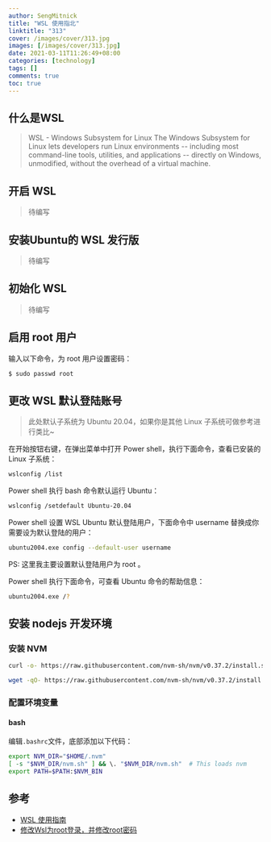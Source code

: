 ```yaml
---
author: SengMitnick
title: "WSL 使用指北"
linktitle: "313"
cover: /images/cover/313.jpg
images: [/images/cover/313.jpg]
date: 2021-03-11T11:26:49+08:00
categories: [technology]
tags: []
comments: true
toc: true
---
```


## 什么是WSL

> WSL - Windows Subsystem for Linux
The Windows Subsystem for Linux lets developers run Linux environments -- including most command-line tools, utilities, and applications -- directly on Windows, unmodified, without the overhead of a virtual machine.

## 开启 WSL

> 待编写

## 安装Ubuntu的 WSL 发行版

> 待编写

## 初始化 WSL

> 待编写

## 启用 root 用户

输入以下命令，为 root 用户设置密码：

```bash
$ sudo passwd root
```

## 更改 WSL 默认登陆账号

> 此处默认子系统为 Ubuntu 20.04，如果你是其他 Linux 子系统可做参考进行类比~

在开始按钮右键，在弹出菜单中打开 Power shell，执行下面命令，查看已安装的 Linux 子系统：

```bash
wslconfig /list
```

Power shell 执行 bash 命令默认运行 Ubuntu：

```bash
wslconfig /setdefault Ubuntu-20.04
```

Power shell 设置 WSL Ubuntu 默认登陆用户，下面命令中 username 替换成你需要设为默认登陆的用户：

```bash
ubuntu2004.exe config --default-user username
```

PS: 这里我主要设置默认登陆用户为 root 。

Power shell 执行下面命令，可查看 Ubuntu 命令的帮助信息：

```bash
ubuntu2004.exe /?
```

## 安装 nodejs 开发环境

### 安装 NVM

```bash
curl -o- https://raw.githubusercontent.com/nvm-sh/nvm/v0.37.2/install.sh | bash
```

```bash
wget -qO- https://raw.githubusercontent.com/nvm-sh/nvm/v0.37.2/install.sh | bash
```

### 配置环境变量

#### bash

编辑`.bashrc`文件，底部添加以下代码：

```bash
export NVM_DIR="$HOME/.nvm"
[ -s "$NVM_DIR/nvm.sh" ] && \. "$NVM_DIR/nvm.sh"  # This loads nvm
export PATH=$PATH:$NVM_BIN
```

## 参考

- [WSL 使用指南](https://zhuanlan.zhihu.com/p/36482795)
- [修改Wsl为root登录，并修改root密码](https://blog.csdn.net/zcy_wxy/article/details/103621808)